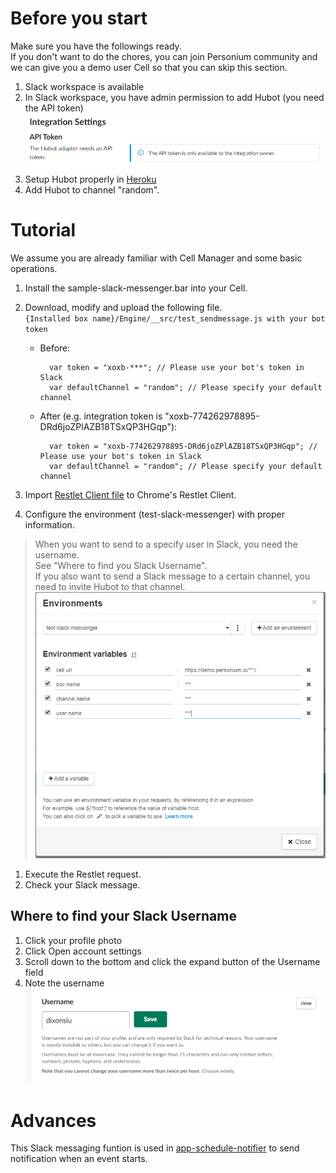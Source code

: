 # Before you start  
Make sure you have the followings ready.  
If you don't want to do the chores, you can join Personium community and we can give you a demo user Cell so that you can skip this section.  

1. Slack workspace is available  
1. In Slack workspace, you have admin permission to add Hubot (you need the API token)  
![](images/slack-hubot-integration-token.png)  
1. Setup Hubot properly in [Heroku](https://www.heroku.com/)  
1. Add Hubot to channel "random".  

# Tutorial  
We assume you are already familiar with Cell Manager and some basic operations.  

1. Install the sample-slack-messenger.bar into your Cell.  
1. Download, modify and upload the following file.  
`{Installed box name}/Engine/__src/test_sendmessage.js with your bot token`  

    - Before:   

            var token = "xoxb-***"; // Please use your bot's token in Slack
            var defaultChannel = "random"; // Please specify your default channel

    - After (e.g. integration token is "xoxb-774262978895-DRd6joZPlAZB18TSxQP3HGqp"):  

            var token = "xoxb-774262978895-DRd6joZPlAZB18TSxQP3HGqp"; // Please use your bot's token in Slack
            var defaultChannel = "random"; // Please specify your default channel

1. Import [Restlet Client file](bin/RestletClient.json) to Chrome's Restlet Client.  

1. Configure the environment (test-slack-messenger) with proper information.  
> When you want to send to a specify user in Slack, you need the username.  
See "Where to find you Slack Username".  
> If you also want to send a Slack message to a certain channel, you need to invite Hubot to that channel.  
![](images/restlet-client-environments.png)  

1. Execute the Restlet request.  
1. Check your Slack message.  

## Where to find your Slack Username  
1. Click your profile photo  
1. Click Open account settings  
1. Scroll down to the bottom and click the expand button of the Username field  
1. Note the username
![](images/slack-username.png)

# Advances  
This Slack messaging funtion is used in [app-schedule-notifier](https://github.com/personium/app-schedule-notifier) to send notification when an event starts.  
